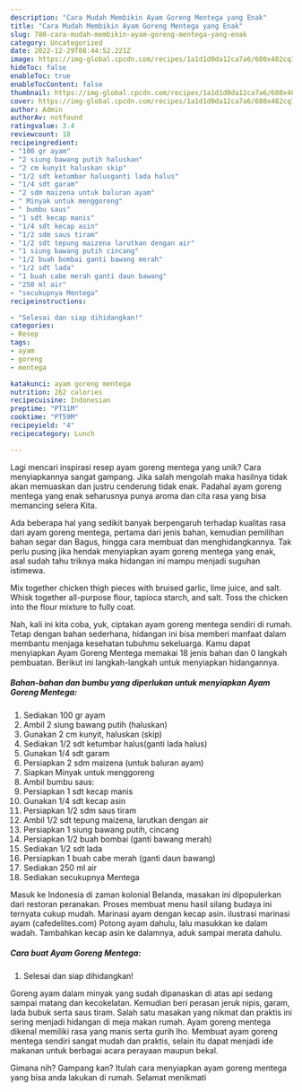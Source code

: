 ```yaml
---
description: "Cara Mudah Membikin Ayam Goreng Mentega yang Enak"
title: "Cara Mudah Membikin Ayam Goreng Mentega yang Enak"
slug: 780-cara-mudah-membikin-ayam-goreng-mentega-yang-enak
category: Uncategorized
date: 2022-12-29T08:44:52.221Z
image: https://img-global.cpcdn.com/recipes/1a1d1d0da12ca7a6/680x482cq70/ayam-goreng-mentega-foto-resep-utama.jpg
hideToc: false
enableToc: true
enableTocContent: false
thumbnail: https://img-global.cpcdn.com/recipes/1a1d1d0da12ca7a6/680x482cq70/ayam-goreng-mentega-foto-resep-utama.jpg
cover: https://img-global.cpcdn.com/recipes/1a1d1d0da12ca7a6/680x482cq70/ayam-goreng-mentega-foto-resep-utama.jpg
author: Admin
authorAv: notfound
ratingvalue: 3.4
reviewcount: 18
recipeingredient:
- "100 gr ayam"
- "2 siung bawang putih haluskan"
- "2 cm kunyit haluskan skip"
- "1/2 sdt ketumbar halusganti lada halus"
- "1/4 sdt garam"
- "2 sdm maizena untuk baluran ayam"
- " Minyak untuk menggoreng"
- " bumbu saus"
- "1 sdt kecap manis"
- "1/4 sdt kecap asin"
- "1/2 sdm saus tiram"
- "1/2 sdt tepung maizena larutkan dengan air"
- "1 siung bawang putih cincang"
- "1/2 buah bombai ganti bawang merah"
- "1/2 sdt lada"
- "1 buah cabe merah ganti daun bawang"
- "250 ml air"
- "secukupnya Mentega"
recipeinstructions:

- "Selesai dan siap dihidangkan!"
categories:
- Resep
tags:
- ayam
- goreng
- mentega

katakunci: ayam goreng mentega 
nutrition: 262 calories
recipecuisine: Indonesian
preptime: "PT31M"
cooktime: "PT59M"
recipeyield: "4"
recipecategory: Lunch

---
```





Lagi mencari inspirasi resep ayam goreng mentega yang unik? Cara menyiapkannya sangat gampang. Jika salah mengolah maka hasilnya tidak akan memuaskan dan justru cenderung tidak enak. Padahal ayam goreng mentega yang enak seharusnya punya aroma dan cita rasa yang bisa memancing selera Kita.





Ada beberapa hal yang sedikit banyak berpengaruh terhadap kualitas rasa dari ayam goreng mentega, pertama dari jenis bahan, kemudian pemilihan bahan segar dan Bagus, hingga cara membuat dan menghidangkannya. Tak perlu pusing jika hendak menyiapkan ayam goreng mentega yang enak,      asal sudah tahu triknya maka hidangan ini mampu menjadi suguhan istimewa.














Mix together chicken thigh pieces with bruised garlic, lime juice, and salt. Whisk together all-purpose flour, tapioca starch, and salt. Toss the chicken into the flour mixture to fully coat.






Nah, kali ini kita coba, yuk, ciptakan ayam goreng mentega sendiri di rumah. Tetap dengan bahan sederhana, hidangan ini bisa memberi manfaat dalam membantu menjaga kesehatan tubuhmu sekeluarga. Kamu dapat menyiapkan Ayam Goreng Mentega memakai 18 jenis bahan dan 0 langkah pembuatan. Berikut ini langkah-langkah untuk menyiapkan hidangannya.

<!--inarticleads1-->

##### Bahan-bahan dan bumbu yang diperlukan untuk menyiapkan Ayam Goreng Mentega:

1. Sediakan 100 gr ayam
1. Ambil 2 siung bawang putih (haluskan)
1. Gunakan 2 cm kunyit, haluskan (skip)
1. Sediakan 1/2 sdt ketumbar halus(ganti lada halus)
1. Gunakan 1/4 sdt garam
1. Persiapkan 2 sdm maizena (untuk baluran ayam)
1. Siapkan  Minyak untuk menggoreng
1. Ambil  bumbu saus:
1. Persiapkan 1 sdt kecap manis
1. Gunakan 1/4 sdt kecap asin
1. Persiapkan 1/2 sdm saus tiram
1. Ambil 1/2 sdt tepung maizena, larutkan dengan air
1. Persiapkan 1 siung bawang putih, cincang
1. Persiapkan 1/2 buah bombai (ganti bawang merah)
1. Sediakan 1/2 sdt lada
1. Persiapkan 1 buah cabe merah (ganti daun bawang)
1. Sediakan 250 ml air
1. Sediakan secukupnya Mentega


Masuk ke Indonesia di zaman kolonial Belanda, masakan ini dipopulerkan dari restoran peranakan. Proses membuat menu hasil silang budaya ini ternyata cukup mudah. Marinasi ayam dengan kecap asin. ilustrasi marinasi ayam (cafedelites.com) Potong ayam dahulu, lalu masukkan ke dalam wadah. Tambahkan kecap asin ke dalamnya, aduk sampai merata dahulu. 

<!--inarticleads2-->

##### Cara buat Ayam Goreng Mentega:


1. Selesai dan siap dihidangkan!

Goreng ayam dalam minyak yang sudah dipanaskan di atas api sedang sampai matang dan kecokelatan. Kemudian beri perasan jeruk nipis, garam, lada bubuk serta saus tiram. Salah satu masakan yang nikmat dan praktis ini sering menjadi hidangan di meja makan rumah. Ayam goreng mentega dikenal memiliki rasa yang manis serta gurih lho. Membuat ayam goreng mentega sendiri sangat mudah dan praktis, selain itu dapat menjadi ide makanan untuk berbagai acara perayaan maupun bekal. 

Gimana nih? Gampang kan? Itulah cara menyiapkan ayam goreng mentega yang bisa anda lakukan di rumah. Selamat menikmati
